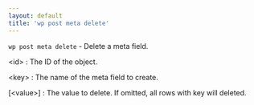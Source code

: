 ```yaml
---
layout: default
title: 'wp post meta delete'
---
```


`wp post meta delete` - Delete a meta field.

&lt;id&gt;
: The ID of the object.

&lt;key&gt;
: The name of the meta field to create.

[&lt;value&gt;]
: The value to delete. If omitted, all rows with key will deleted.

